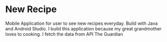 # New Recipe
Mobile Application for user to see new recipes everyday. Build with Java and Android Studio. I build this application because my great grandmother loves to cooking. I fetch the data from API The Guardian

